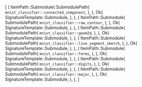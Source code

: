 [
    (
        ItemPath::Submodule(
            SubmodulePath(
                `mnist_classifier::connected_component`,
            ),
        ),
        Ok(
            SignatureTemplate::Submodule,
        ),
    ),
    (
        ItemPath::Submodule(
            SubmodulePath(
                `mnist_classifier::raw_contour`,
            ),
        ),
        Ok(
            SignatureTemplate::Submodule,
        ),
    ),
    (
        ItemPath::Submodule(
            SubmodulePath(
                `mnist_classifier::geom2d`,
            ),
        ),
        Ok(
            SignatureTemplate::Submodule,
        ),
    ),
    (
        ItemPath::Submodule(
            SubmodulePath(
                `mnist_classifier::line_segment_sketch`,
            ),
        ),
        Ok(
            SignatureTemplate::Submodule,
        ),
    ),
    (
        ItemPath::Submodule(
            SubmodulePath(
                `mnist_classifier::fermi`,
            ),
        ),
        Ok(
            SignatureTemplate::Submodule,
        ),
    ),
    (
        ItemPath::Submodule(
            SubmodulePath(
                `mnist_classifier::digits`,
            ),
        ),
        Ok(
            SignatureTemplate::Submodule,
        ),
    ),
    (
        ItemPath::Submodule(
            SubmodulePath(
                `mnist_classifier::major`,
            ),
        ),
        Ok(
            SignatureTemplate::Submodule,
        ),
    ),
]